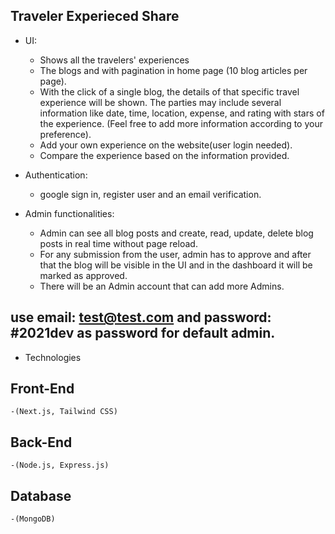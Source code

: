 ## Traveler Experieced Share

* UI:
  - Shows all the travelers' experiences
  - The blogs and with pagination in home page (10 blog articles per page).
  - With the click of a single blog, the details of that specific travel experience will be shown. The parties may include      several information like date, time, location, expense, and rating with stars of the experience. (Feel free to add more information according to your preference).
  - Add your own experience on the website(user login needed).
  - Compare the experience based on the information provided. 

* Authentication:
  - google sign in, register user and an email verification.
  
* Admin functionalities:
  - Admin can see all blog posts and create, read, update, delete blog posts in real time without page reload.
  - For any submission from the user, admin has to approve and after that the blog will be visible in the UI and in the dashboard it will be marked as approved.
  - There will be an Admin account that can add more Admins.

## use email: test@test.com and password: #2021dev as password for default admin.

* Technologies
 ## Front-End
    -(Next.js, Tailwind CSS)
 ## Back-End
    -(Node.js, Express.js)
 ## Database
    -(MongoDB)


